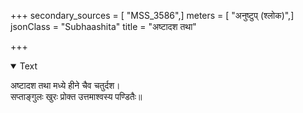 +++
secondary_sources = [ "MSS_3586",]
meters = [ "अनुष्टुप् (श्लोक)",]
jsonClass = "Subhaashita"
title = "अष्टादश तथा"

+++

<details open><summary>Text</summary>

अष्टादश तथा मध्ये हीने चैव चतुर्दश।  
सप्ताङ्गुलः खुरः प्रोक्त उत्तमाश्वस्य पण्डितैः॥
</details>
